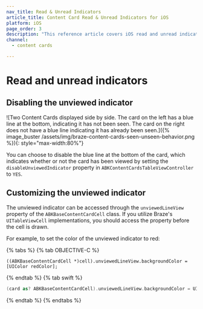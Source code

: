 ```yaml
---
nav_title: Read & Unread Indicators
article_title: Content Card Read & Unread Indicators for iOS
platform: iOS
page_order: 3
description: "This reference article covers iOS read and unread indicators and how to implement them in your Content Cards."
channel:
  - content cards

---
```


# Read and unread indicators

## Disabling the unviewed indicator

![Two Content Cards displayed side by side. The card on the left has a blue line at the bottom, indicating it has not been seen. The card on the right does not have a blue line indicating it has already been seen.]({% image_buster /assets/img/braze-content-cards-seen-unseen-behavior.png %}){: style="max-width:80%"}

You can choose to disable the blue line at the bottom of the card, which indicates whether or not the card has been viewed by setting the `disableUnviewedIndicator` property in `ABKContentCardsTableViewController` to `YES`.

## Customizing the unviewed indicator

The unviewed indicator can be accessed through the `unviewedLineView` property of the `ABKBaseContentCardCell` class. If you utilize Braze's `UITableViewCell` implementations, you should access the property before the cell is drawn.

For example, to set the color of the unviewed indicator to red:

{% tabs %}
{% tab OBJECTIVE-C %}

```objc
((ABKBaseContentCardCell *)cell).unviewedLineView.backgroundColor = [UIColor redColor];
```

{% endtab %}
{% tab swift %}

```swift
(card as? ABKBaseContentCardCell).unviewedLineView.backgroundColor = UIColor.red
```

{% endtab %}
{% endtabs %}
